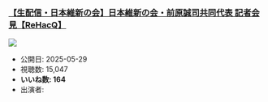 ### [【生配信・日本維新の会】日本維新の会・前原誠司共同代表 記者会見【ReHacQ】](https://www.youtube.com/watch?v=a5XK2_bczeY)
[![](https://img.youtube.com/vi/a5XK2_bczeY/hqdefault.jpg)](https://www.youtube.com/watch?v=a5XK2_bczeY)
-   公開日: 2025-05-29
-   視聴数: 15,047
-   **いいね数: 164**
-   出演者: 

